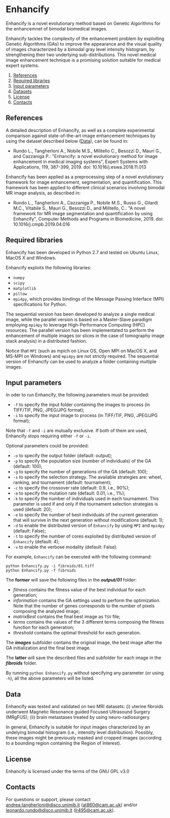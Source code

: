 # Enhancify

Enhancify is a novel evolutionary method based on Genetic Algorithms for the enhancemnet of bimodal biomedical images.

Enhancify tackles the complexity of the enhancement problem by exploiting Genetic Algorithms (GAs) to improve the appearance and the visual quality of images characterized by a bimodal gray level intensity histogram, by strengthening their two underlying sub-distributions.
This novel medical image enhancement technique is a promising solution suitable for medical expert systems.

  1. [References](#ref) 
  2. [Required libraries](#lib) 
  3. [Input parameters](#inp)
  4. [Datasets](#data)
  5. [License](#lic)
  6. [Contacts](#cont)
  
## <a name="ref"></a>References ##

A detailed description of Enhancify, as well as a complete experimental comparison against state-of-the-art image enhancement techniques by using the dataset described below ([Data](#data)), can be found in:

- Rundo L., Tangherloni A., Nobile M.S., Militello C., Besozzi D., Mauri G., and Cazzaniga P.: "Enhancify: a novel evolutionary method for image enhancement in medical imaging systems", Expert Systems with Applications, 119, 387-399, 2019. doi: 10.1016/j.eswa.2018.11.013


Enhancify has been applied as a preprocessing step of a novel evolutionary framework for image enhancement, segmentation, and quantification. This framework has been applied to different clinical scenarios involving bimodal MR image analysis, as described in:

- Rundo L., Tangherloni A., Cazzaniga P., Nobile M.S., Russo G., Gilardi M.C., Vitabile S., Mauri G., Besozzi D., and Militello, C.: "A novel framework for MR image segmentation and quantification by using Enhancify", Computer Methods and Programs in Biomedicine, 2019. doi: 10.1016/j.cmpb.2019.04.016

## <a name="lib"></a>Required libraries ##

Enhancify has been developed in Python 2.7 and tested on Ubuntu Linux, MacOS X and Windows.

Enhancify exploits the following libraries:
- `numpy`
- `scipy`
- `matplotlib`
- `pillow`
- `mpi4py`, which provides bindings of the Message Passing Interface (MPI) specifications for Python.

The sequential version has been developed to analyze a single medical image, while the parallel version is based on a Master-Slave paradigm employing `mpi4py` to leverage High-Performance Computing (HPC) resources.
The parallel version has been implementated to perform the enhancement of multiple images (or slices in the case of tomography image stack analysis) in a distributed fashion.

Notice that `MPI` (such as mpich on Linux OS, Open MPI on MacOS X, and MS-MPI on Windows) and `mpi4py` are not strictly required. The sequential version of Enhancify can be used to analyze a folder containing multiple images.

## <a name="inp"></a>Input parameters ##

In oder to run Enhancify, the following parameters must be provided:

- `-f` to specify the input folder containing the images to process (in TIFF/TIF, PNG, JPEG/JPG format);
- `-i` to specify the input image to process (in TIFF/TIF, PNG, JPEG/JPG format);

Note that `-f` and `-i` are mutually exclusive. If both of them are used, Enhancify stops requiring either `-f` or `-i`.
  
Optional parameters could be provided:

- `-o` to specify the output folder (default: output);
- `-p` to specify the population size (number of individuals) of the GA (default: 100);
- `-g` to specify the number of generations of the GA (default: 100);
- `-s` to specify the selection strategy. The available strategies are: wheel, ranking, and tournament (default: tournament);
- `-c` to specify the crossover rate (default: 0.9, i.e., 90%);
- `-m` to specify the mutation rate (default: 0.01, i.e.,  1%);
- `-k` to specify the number of individuals used in each tournament. This parameter is used if and only if the tournament selection strategies is used (default: 20);
- `-e` to specify the number of best individuals of the current generation that will survive in the next generation without modifications (default: 1);
- `-d` to enable the distributed version of `Enhancify` by using `MPI` and `mpi4py` (default: False);
- `-t` to specify the number of cores exploited by distributed version of `Enhancify` (default: 4);
- `-v` to enable the verbose modality (default: False).

For example, `Enhancify` can be executed with the following command:

    python Enhancify.py -i fibroids/01.tiff
    python Enhancify.py -f fibroids

The **former** will save the following files in the **_output/01_** folder:
- _fitness_ contains the fitness value of the best individual for each generation;
- _information_ contains the GA settings used to perform the optimization. Note that the number of genes corresponds to the number of pixels composing the analyzed image;
- _matrixBest_ contains the final best image as `TSV` file;
- _terms_ contains the values of the 3 different terms composing the fitness function for each generation;
- _threshold_ contains the optimal threshold for each generation.

The **_images_** subfolder contains the original image, the best image after the GA initialization and the final best image.

The **latter** will save the described files and subfolder for each image in the **_fibroids_** folder.

By running `python Enhancify.py` without specifying any parameter (or using `-h`), all the above parameters will be listed.

## <a name="datasets"></a>Data ##

Enhancify was tested and validated on two MRI datasets: (i) uterine fibroids underwent Magnetic Resonance guided Focused Ultrasound Surgery (MRgFUS); (ii) brain metastases treated by using neuro-radiosurgery.

In general, Enhancify is suitable for input images characterized by an undelying bimodal histogram (i.e., intensity level distribution).
Possibly, these images might be previously masked and cropped images (according to a bounding region containing the Region of Interest).

## <a name="lic"></a>License ##

Enhancify is licensed under the terms of the GNU GPL v3.0

## <a name="cont"></a>Contacts ##

For questions or support, please contact <andrea.tangherloni@disco.unimib.it> (<at860@cam.ac.uk>)
and/or <leonardo.rundo@disco.unimib.it> (<lr495@cam.ac.uk>).
